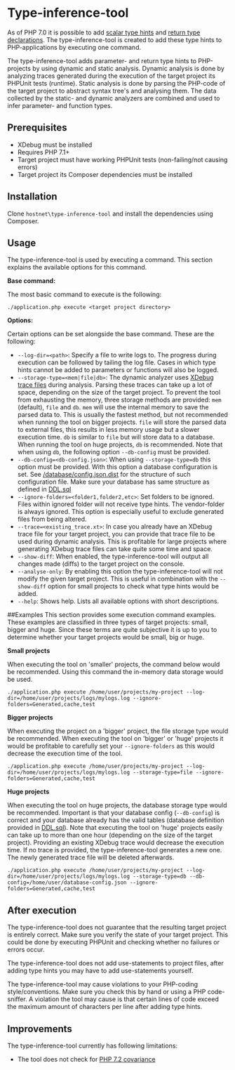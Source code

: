 # Type-inference-tool
As of PHP 7.0 it is possible to add [scalar type hints](https://wiki.php.net/rfc/scalar_type_hints) and
[return type declarations](https://wiki.php.net/rfc/return_types). The type-inference-tool is created to add these
type hints to PHP-applications by executing one command.

The type-inference-tool adds parameter- and return type hints to PHP-projects by using dynamic and static analysis.
Dynamic analysis is done by analyzing traces generated during the execution of the target project its PHPUnit tests
(runtime). Static analysis is done by parsing the PHP-code of the target project to abstract syntax tree's and
analysing them. The data collected by the static- and dynamic analyzers are combined and used to infer parameter-
and function types.


## Prerequisites
* XDebug must be installed
* Requires PHP 7.1+
* Target project must have working PHPUnit tests (non-failing/not causing errors)
* Target project its Composer dependencies must be installed

## Installation
Clone `hostnet\type-inference-tool` and install the dependencies using Composer.

## Usage
The type-inference-tool is used by executing a command. This section explains the available options for this command.

__Base command:__

The most basic command to execute is the following:
```
./application.php execute <target project directory>
```

__Options:__

Certain options can be set alongside the base command. These are the following:

* `--log-dir=<path>`: Specify a file to write logs to. The progress during execution can be followed by tailing the
log file. Cases in which type hints cannot be added to parameters or functions will also be logged. 
* `--storage-type=<mem|file|db>`: The dynamic analyzer uses
[XDebug trace files](https://xdebug.org/docs/execution_trace) during analysis. Parsing these traces can take up a lot
of space, depending on the size of the target project. To prevent the tool from exhausting the memory, three storage
methods are provided: `mem` (default), `file` and `db`. `mem` will use the internal memory to save the parsed data to.
This is usually the fastest method, but not recommended when running the tool on bigger projects. `file` will store the
parsed data to external files, this results in less memory usage but a slower execution time. `db` is similar to `file`
but will store data to a database. When running the tool on huge projects, `db` is recommended. Note that when using
`db`, the following option `--db-config` must be provided.
* `--db-config=<db-config.json>`: When using `--storage-type=db` this option must be provided. With this option a
database configuration is set. See [/database/config.json.dist](/database/config.json.dist) for the structure of
such configuration file. Make sure your database has same structure as defined in [DDL.sql](/database/config.json.dist)
* `--ignore-folders=<folder1,folder2,etc>`: Set folders to be ignored. Files within ignored folder will not receive
type hints. The vendor-folder is always ignored. This option is especially useful to exclude generated files from
being altered.
* `--trace=<existing_trace.xt>`: In case you already have an XDebug trace file for your target project, you can provide
that trace file to be used during dynamic analysis. This is profitable for large projects where generating XDebug trace
files can take quite some time and space.
* `--show-diff`: When enabled, the type-inference-tool will output all changes made (diffs) to the target project on
the console.
* `--analyse-only`: By enabling this option the type-inference-tool will not modify the given target project. This is
useful in combination with the `--show-diff` option for small projects to check what type hints would be added.
* `--help`: Shows help. Lists all available options with short descriptions.

##Examples
This section provides some execution command examples. These examples are classified in three types of target
projects: small, bigger and huge. Since these terms are quite subjective it is up to you to determine whether your
target projects would be small, big or huge.

__Small projects__

When executing the tool on 'smaller' projects, the command below would be recommended. Using this command the in-memory
data storage would be used.
```
./application.php execute /home/user/projects/my-project --log-dir=/home/user/projects/logs/mylogs.log --ignore-folders=Generated,cache,test
```
__Bigger projects__

When executing the project on a 'bigger' project, the file storage type would be recommended. When executing the tool
on 'bigger' or 'huge' projects it would be profitable to carefully set your `--ignore-folders` as this would decrease
the execution time of the tool.
```
./application.php execute /home/user/projects/my-project --log-dir=/home/user/projects/logs/mylogs.log --storage-type=file --ignore-folders=Generated,cache,test
```

__Huge projects__

When executing the tool on huge projects, the database storage type would be recommended. Important is that your
database config (`--db-config`) is correct and your database already has the valid tables (database definition
provided in [DDL.sql](/database/config.json.dist)). Note that executing the tool on 'huge' projects easily can
take up to more than one hour (depending on the size of the target project). Providing an existing XDebug trace would
decrease the execution time. If no trace is provided, the type-inference-tool generates a new one. The newly generated
trace file will be deleted afterwards.

```
./application.php execute /home/user/projects/my-project --log-dir=/home/user/projects/logs/mylogs.log --storage-type=db --db-config=/home/user/database-config.json --ignore-folders=Generated,cache,test
```

## After execution
The type-inference-tool does not guarantee that the resulting target project is entirely correct. Make sure you verify
the state of your target project. This could be done by executing PHPUnit and checking whether no failures or errors
occur.

The type-inference-tool does not add use-statements to project files, after adding type hints you may have to
add use-statements yourself.

The type-inference-tool may cause violations to your PHP-coding style/conventions. Make sure you check this by hand or
using a PHP code-sniffer. A violation the tool may cause is that certain lines of code exceed the maximum amount of
characters per line after adding type hints.

## Improvements
The type-inference-tool currently has following limitations:
* The tool does not check for [PHP 7.2 covariance](https://wiki.php.net/rfc/parameter-no-type-variance)